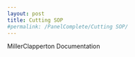 ```yaml
---
layout: post
title: Cutting SOP
#permalink: /PanelComplete/Cutting SOP/
---
```


MillerClapperton Documentation
